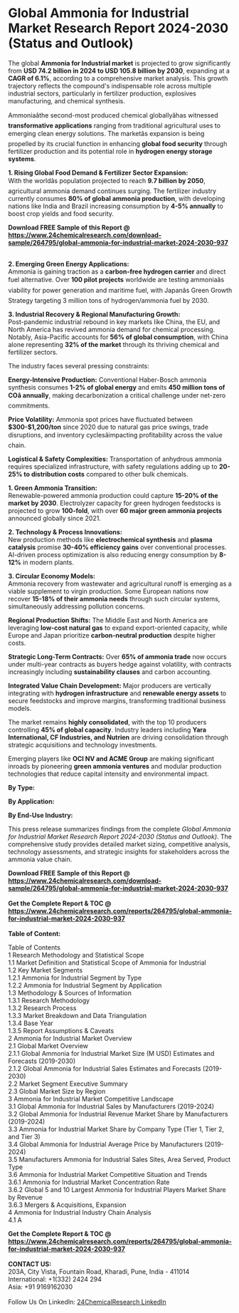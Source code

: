 <h1>Global Ammonia for Industrial Market Research Report 2024-2030 (Status and Outlook)</h1><p>The global <strong>Ammonia for Industrial market</strong> is projected to grow significantly from <strong>USD 74.2 billion in 2024 to USD 105.8 billion by 2030</strong>, expanding at a <strong>CAGR of 6.1%</strong>, according to a comprehensive market analysis. This growth trajectory reflects the compound's indispensable role across multiple industrial sectors, particularly in fertilizer production, explosives manufacturing, and chemical synthesis.</p><p>Ammoniaâthe second-most produced chemical globallyâhas witnessed <strong>transformative applications</strong> ranging from traditional agricultural uses to emerging clean energy solutions. The marketâs expansion is being propelled by its crucial function in enhancing <strong>global food security</strong> through fertilizer production and its potential role in <strong>hydrogen energy storage systems</strong>.</p><p><strong>1. Rising Global Food Demand &amp; Fertilizer Sector Expansion:</strong><br>
With the worldâs population projected to reach <strong>9.7 billion by 2050</strong>, agricultural ammonia demand continues surging. The fertilizer industry currently consumes <strong>80% of global ammonia production</strong>, with developing nations like India and Brazil increasing consumption by <strong>4-5% annually</strong> to boost crop yields and food security.</p><div><b>Download FREE Sample of this Report @ 
            <a href="https://www.24chemicalresearch.com/download-sample/264795/global-ammonia-for-industrial-market-2024-2030-937">
            https://www.24chemicalresearch.com/download-sample/264795/global-ammonia-for-industrial-market-2024-2030-937</a></b></div><br><p><strong>2. Emerging Green Energy Applications:</strong><br>
Ammonia is gaining traction as a <strong>carbon-free hydrogen carrier</strong> and direct fuel alternative. Over <strong>100 pilot projects</strong> worldwide are testing ammoniaâs viability for power generation and maritime fuel, with Japanâs Green Growth Strategy targeting 3 million tons of hydrogen/ammonia fuel by 2030.</p><p><strong>3. Industrial Recovery &amp; Regional Manufacturing Growth:</strong><br>
Post-pandemic industrial rebound in key markets like China, the EU, and North America has revived ammonia demand for chemical processing. Notably, Asia-Pacific accounts for <strong>56% of global consumption</strong>, with China alone representing <strong>32% of the market</strong> through its thriving chemical and fertilizer sectors.</p><p>The industry faces several pressing constraints:</p><p><strong>Energy-Intensive Production:</strong> Conventional Haber-Bosch ammonia synthesis consumes <strong>1-2% of global energy</strong> and emits <strong>450 million tons of COâ annually</strong>, making decarbonization a critical challenge under net-zero commitments.</p><p><strong>Price Volatility:</strong> Ammonia spot prices have fluctuated between <strong>$300-$1,200/ton</strong> since 2020 due to natural gas price swings, trade disruptions, and inventory cyclesâimpacting profitability across the value chain.</p><p><strong>Logistical &amp; Safety Complexities:</strong> Transportation of anhydrous ammonia requires specialized infrastructure, with safety regulations adding up to <strong>20-25% to distribution costs</strong> compared to other bulk chemicals.</p><p><strong>1. Green Ammonia Transition:</strong><br>
Renewable-powered ammonia production could capture <strong>15-20% of the market by 2030</strong>. Electrolyzer capacity for green hydrogen feedstocks is projected to grow <strong>100-fold</strong>, with over <strong>60 major green ammonia projects</strong> announced globally since 2021.</p><p><strong>2. Technology &amp; Process Innovations:</strong><br>
New production methods like <strong>electrochemical synthesis</strong> and <strong>plasma catalysis</strong> promise <strong>30-40% efficiency gains</strong> over conventional processes. AI-driven process optimization is also reducing energy consumption by <strong>8-12%</strong> in modern plants.</p><p><strong>3. Circular Economy Models:</strong><br>
Ammonia recovery from wastewater and agricultural runoff is emerging as a viable supplement to virgin production. Some European nations now recover <strong>15-18% of their ammonia needs</strong> through such circular systems, simultaneously addressing pollution concerns.</p><p><strong>Regional Production Shifts:</strong> The Middle East and North America are leveraging <strong>low-cost natural gas</strong> to expand export-oriented capacity, while Europe and Japan prioritize <strong>carbon-neutral production</strong> despite higher costs.</p><p><strong>Strategic Long-Term Contracts:</strong> Over <strong>65% of ammonia trade</strong> now occurs under multi-year contracts as buyers hedge against volatility, with contracts increasingly including <strong>sustainability clauses</strong> and carbon accounting.</p><p><strong>Integrated Value Chain Development:</strong> Major producers are vertically integrating with <strong>hydrogen infrastructure</strong> and <strong>renewable energy assets</strong> to secure feedstocks and improve margins, transforming traditional business models.</p><p>The market remains <strong>highly consolidated</strong>, with the top 10 producers controlling <strong>45% of global capacity</strong>. Industry leaders including <strong>Yara International, CF Industries, and Nutrien</strong> are driving consolidation through strategic acquisitions and technology investments.</p><p>Emerging players like <strong>OCI NV and ACME Group</strong> are making significant inroads by pioneering <strong>green ammonia ventures</strong> and modular production technologies that reduce capital intensity and environmental impact.</p><p><strong>By Type:</strong></p><p><strong>By Application:</strong></p><p><strong>By End-Use Industry:</strong></p><p>This press release summarizes findings from the complete <em>Global Ammonia for Industrial Market Research Report 2024-2030 (Status and Outlook)</em>. The comprehensive study provides detailed market sizing, competitive analysis, technology assessments, and strategic insights for stakeholders across the ammonia value chain.</p><div><b>Download FREE Sample of this Report @ 
            <a href="https://www.24chemicalresearch.com/download-sample/264795/global-ammonia-for-industrial-market-2024-2030-937">
            https://www.24chemicalresearch.com/download-sample/264795/global-ammonia-for-industrial-market-2024-2030-937</a></b></div><br><div><b>Get the Complete Report & TOC @ 
            <a href="https://www.24chemicalresearch.com/reports/264795/global-ammonia-for-industrial-market-2024-2030-937">
            https://www.24chemicalresearch.com/reports/264795/global-ammonia-for-industrial-market-2024-2030-937</a></b></div><br>
            <b>Table of Content:</b><p>Table of Contents<br />
1 Research Methodology and Statistical Scope<br />
1.1 Market Definition and Statistical Scope of Ammonia for Industrial<br />
1.2 Key Market Segments<br />
1.2.1 Ammonia for Industrial Segment by Type<br />
1.2.2 Ammonia for Industrial Segment by Application<br />
1.3 Methodology & Sources of Information<br />
1.3.1 Research Methodology<br />
1.3.2 Research Process<br />
1.3.3 Market Breakdown and Data Triangulation<br />
1.3.4 Base Year<br />
1.3.5 Report Assumptions & Caveats<br />
2 Ammonia for Industrial Market Overview<br />
2.1 Global Market Overview<br />
2.1.1 Global Ammonia for Industrial Market Size (M USD) Estimates and Forecasts (2019-2030)<br />
2.1.2 Global Ammonia for Industrial Sales Estimates and Forecasts (2019-2030)<br />
2.2 Market Segment Executive Summary<br />
2.3 Global Market Size by Region<br />
3 Ammonia for Industrial Market Competitive Landscape<br />
3.1 Global Ammonia for Industrial Sales by Manufacturers (2019-2024)<br />
3.2 Global Ammonia for Industrial Revenue Market Share by Manufacturers (2019-2024)<br />
3.3 Ammonia for Industrial Market Share by Company Type (Tier 1, Tier 2, and Tier 3)<br />
3.4 Global Ammonia for Industrial Average Price by Manufacturers (2019-2024)<br />
3.5 Manufacturers Ammonia for Industrial Sales Sites, Area Served, Product Type<br />
3.6 Ammonia for Industrial Market Competitive Situation and Trends<br />
3.6.1 Ammonia for Industrial Market Concentration Rate<br />
3.6.2 Global 5 and 10 Largest Ammonia for Industrial Players Market Share by Revenue<br />
3.6.3 Mergers & Acquisitions, Expansion<br />
4 Ammonia for Industrial Industry Chain Analysis<br />
4.1 A</p><div><b>Get the Complete Report & TOC @ 
            <a href="https://www.24chemicalresearch.com/reports/264795/global-ammonia-for-industrial-market-2024-2030-937">
            https://www.24chemicalresearch.com/reports/264795/global-ammonia-for-industrial-market-2024-2030-937</a></b></div><br><b>CONTACT US:</b><br>
            203A, City Vista, Fountain Road, Kharadi, Pune, India - 411014<br>
            International: +1(332) 2424 294<br>
            Asia: +91 9169162030 <br><br>
            Follow Us On LinkedIn: <a href="https://www.linkedin.com/company/24chemicalresearch/">24ChemicalResearch LinkedIn</a>